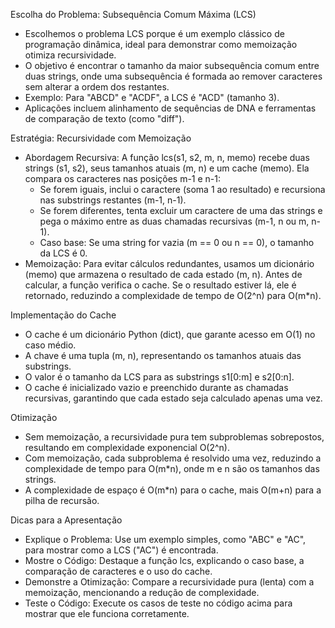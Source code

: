 
Escolha do Problema: Subsequência Comum Máxima (LCS)
 - Escolhemos o problema LCS porque é um exemplo clássico de programação dinâmica, ideal para demonstrar como memoização otimiza recursividade.
 - O objetivo é encontrar o tamanho da maior subsequência comum entre duas strings, onde uma subsequência é formada ao remover caracteres sem alterar a ordem dos restantes.
 - Exemplo: Para "ABCD" e "ACDF", a LCS é "ACD" (tamanho 3).
 - Aplicações incluem alinhamento de sequências de DNA e ferramentas de comparação de texto (como "diff").

Estratégia: Recursividade com Memoização
 - Abordagem Recursiva: A função lcs(s1, s2, m, n, memo) recebe duas strings (s1, s2), seus tamanhos atuais (m, n) e um cache (memo). Ela compara os caracteres nas posições m-1 e n-1:
     - Se forem iguais, inclui o caractere (soma 1 ao resultado) e recursiona nas substrings restantes (m-1, n-1).
     - Se forem diferentes, tenta excluir um caractere de uma das strings e pega o máximo entre as duas chamadas recursivas (m-1, n ou m, n-1).
     - Caso base: Se uma string for vazia (m == 0 ou n == 0), o tamanho da LCS é 0.
 - Memoização: Para evitar cálculos redundantes, usamos um dicionário (memo) que armazena o resultado de cada estado (m, n). Antes de calcular, a função verifica o cache. Se o resultado estiver lá, ele é retornado, reduzindo a complexidade de tempo de O(2^n) para O(m*n).

Implementação do Cache
 - O cache é um dicionário Python (dict), que garante acesso em O(1) no caso médio.
 - A chave é uma tupla (m, n), representando os tamanhos atuais das substrings.
 - O valor é o tamanho da LCS para as substrings s1[0:m] e s2[0:n].
 - O cache é inicializado vazio e preenchido durante as chamadas recursivas, garantindo que cada estado seja calculado apenas uma vez.

Otimização
 - Sem memoização, a recursividade pura tem subproblemas sobrepostos, resultando em complexidade exponencial O(2^n).
 - Com memoização, cada subproblema é resolvido uma vez, reduzindo a complexidade de tempo para O(m*n), onde m e n são os tamanhos das strings.
 - A complexidade de espaço é O(m*n) para o cache, mais O(m+n) para a pilha de recursão.

Dicas para a Apresentação
 - Explique o Problema: Use um exemplo simples, como "ABC" e "AC", para mostrar como a LCS ("AC") é encontrada.
 - Mostre o Código: Destaque a função lcs, explicando o caso base, a comparação de caracteres e o uso do cache.
 - Demonstre a Otimização: Compare a recursividade pura (lenta) com a memoização, mencionando a redução de complexidade.
 - Teste o Código: Execute os casos de teste no código acima para mostrar que ele funciona corretamente.